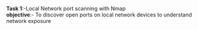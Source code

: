 **Task 1**:-Local Network port scanning with Nmap
<br>
**objective**:-
To discover open ports on local network devices to understand network exposure
